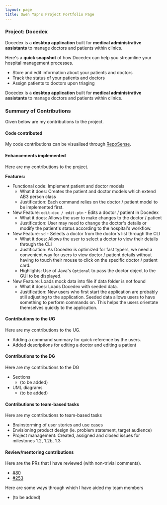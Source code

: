```yaml
---
layout: page
title: Owen Yap's Project Portfolio Page
---
```


### Project: Docedex


Docedex is a **desktop application** built for **medical administrative assistants**
to manage doctors and patients within clinics.

Here's a **quick snapshot** of how Docedex can help you
streamline your hospital management processes.
- Store and edit information about your patients and doctors
- Track the status of your patients and doctors
- Assign patients to doctors upon triaging

Docedex is a **desktop application** built for **medical administrative assistants**
to manage doctors and patients within clinics.

### Summary of Contributions
Given below are my contributions to the project.

#### Code contributed
My code contributions can be visualised through [RepoSense](https://nus-cs2103-ay2223s2.github.io/tp-dashboard/?search=F12-1&sort=groupTitle&sortWithin=totalCommits%20dsc&timeframe=commit&mergegroup=&groupSelect=groupByRepos&breakdown=true&checkedFileTypes=docs~functional-code~test-code~other&since=2023-02-17).

#### Enhancements implemented
Here are my contributions to the project.

**Features:**
- Functional code: Implement patient and doctor models
  - What it does: Creates the patient and doctor models which extend AB3 person class
  - Justification: Each command relies on the doctor / patient model to be implemented first.
- New Feature: `edit-doc / edit-ptn` - Edits a doctor / patient in Docedex
  - What it does: Allows the user to make changes to the doctor / patient
  - Justification: User may need to change the doctor's details or modify the patient's status according to the hospital's workflow.
- New Feature: `sd` - Selects a doctor from the doctor's list through the CLI
  - What it does: Allows the user to select a doctor to view their details through the CLI
  - Justification: As Docedex is optimized for fast typers, we need a convenient way for users to view doctor / patient details without having to touch their mouse to click on the specific doctor / patient card.
  - Highlights: Use of Java's `Optional` to pass the doctor object to the GUI to be displayed.
- New Feature: Loads mock data into file if data folder is not found
  - What it does: Loads Docedex with seeded data.
  - Justification: New users who first start the application are probably still adjusting to the application. Seeded data allows users to have something to perform commands on. This helps the users orientate themselves quickly to the application.

#### Contributions to the UG
Here are my contributions to the UG.
- Adding a command summary for quick reference by the users.
- Added descriptions for editing a doctor and editing a patient

#### Contributions to the DG
Here are my contributions to the DG
- Sections
  - (to be added)
- UML diagrams
  - (to be added)

#### Contributions to team-based tasks
Here are my contributions to team-based tasks
- Brainstorming of user stories and use cases
- Envisioning product design (ie. problem statement, target audience)
- Project management: Created, assigned and closed issues for milestones 1.2, 1.2b, 1.3

#### Review/mentoring contributions
Here are the PRs that I have reviewed (with non-trivial comments).
- [#80](https://github.com/AY2223S2-CS2103T-F12-1/tp/pull/80)
- [#253](https://github.com/AY2223S2-CS2103T-F12-1/tp/pull/253#pullrequestreview-1375393252)

Here are some ways through which I have aided my team members
- (to be added)
